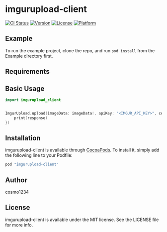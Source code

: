 # imgurupload-client

[![CI Status](http://img.shields.io/travis/cosmo1234/imgurupload-client.svg?style=flat)](https://travis-ci.org/cosmo1234/imgurupload-client)
[![Version](https://img.shields.io/cocoapods/v/imgurupload-client.svg?style=flat)](http://cocoapods.org/pods/imgurupload-client)
[![License](https://img.shields.io/cocoapods/l/imgurupload-client.svg?style=flat)](http://cocoapods.org/pods/imgurupload-client)
[![Platform](https://img.shields.io/cocoapods/p/imgurupload-client.svg?style=flat)](http://cocoapods.org/pods/imgurupload-client)

## Example

To run the example project, clone the repo, and run `pod install` from the Example directory first.

## Requirements

## Basic Usage

```swift
import imgurupload_client


ImgurUpload.upload(imageData: imageData!, apiKey: "<IMGUR_API_KEY>", completionHandler: { (response) in
    print(response)
})
```


## Installation

imgurupload-client is available through [CocoaPods](http://cocoapods.org). To install
it, simply add the following line to your Podfile:

```ruby
pod "imgurupload-client"
```

## Author

cosmo1234

## License

imgurupload-client is available under the MIT license. See the LICENSE file for more info.
